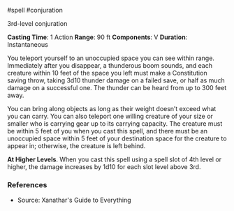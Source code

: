 #spell #conjuration 

3rd-level conjuration

**Casting Time**: 1 Action
**Range**: 90 ft
**Components**: V
**Duration**: Instantaneous

You teleport yourself to an unoccupied space you can see within range. Immediately after you disappear, a thunderous boom sounds, and each creature within 10 feet of the space you left must make a Constitution saving throw, taking 3d10 thunder damage on a failed save, or half as much damage on a successful one. The thunder can be heard from up to 300 feet away.

You can bring along objects as long as their weight doesn’t exceed what you can carry. You can also teleport one willing creature of your size or smaller who is carrying gear up to its carrying capacity. The creature must be within 5 feet of you when you cast this spell, and there must be an unoccupied space within 5 feet of your destination space for the creature to appear in; otherwise, the creature is left behind.

**At Higher Levels**. When you cast this spell using a spell slot of 4th level or higher, the damage increases by 1d10 for each slot level above 3rd.

### References

* Source: Xanathar's Guide to Everything
